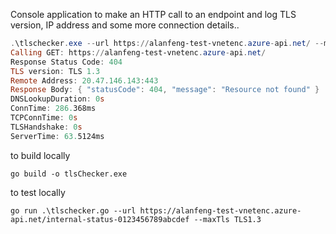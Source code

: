 Console application to make an HTTP call to an endpoint and log TLS version, IP address and some more connection details..

```powershell
.\tlschecker.exe --url https://alanfeng-test-vnetenc.azure-api.net/ --maxTls TLS1.3 --timeout 10
Calling GET: https://alanfeng-test-vnetenc.azure-api.net/
Response Status Code: 404
TLS version: TLS 1.3
Remote Address: 20.47.146.143:443
Response Body: { "statusCode": 404, "message": "Resource not found" }
DNSLookupDuration: 0s
ConnTime: 286.368ms
TCPConnTime: 0s
TLSHandshake: 0s
ServerTime: 63.5124ms
```

to build locally 
```
go build -o tlsChecker.exe   
```

to test locally 
```
go run .\tlschecker.go --url https://alanfeng-test-vnetenc.azure-api.net/internal-status-0123456789abcdef --maxTls TLS1.3
```